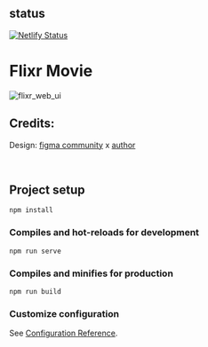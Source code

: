 ## status
[![Netlify Status](https://api.netlify.com/api/v1/badges/383d39c5-0643-404f-a89c-826d91c9e8f6/deploy-status)](https://app.netlify.com/sites/flixr-movies/deploys)

# Flixr Movie
![flixr_web_ui](https://user-images.githubusercontent.com/55067204/190524992-f62be262-0b9f-454a-94d7-453cd3e26b46.png)


## Credits:
Design: [figma community](https://www.figma.com/file/YCjRYR8gnBCvTsoKUWU4bP/Anonime---Movie-Streaming-Web-UI-Kit-(Community)?node-id=803%3A108) x [author](https://dribbble.com/Rauliqbal)

<br/>

## Project setup
```
npm install
```

### Compiles and hot-reloads for development
```
npm run serve
```

### Compiles and minifies for production
```
npm run build
```

### Customize configuration
See [Configuration Reference](https://cli.vuejs.org/config/).
